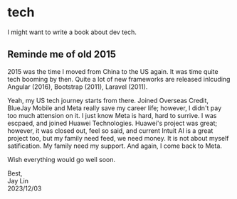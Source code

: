 # tech

I might want to write a book about dev tech.

## Reminde me of old 2015

2015 was the time I moved from China to the US again.
It was time quite tech booming by then. Quite a lot of new frameworks
are released inlcuding Angular (2016), Bootstrap (2011), Laravel (2011).

Yeah, my US tech journey starts from there. Joined Overseas Credit,
BlueJay Mobile and Meta really save my career life; however, I didn't 
pay too much attension on it. I just know Meta is hard, hard to surrive.
I was escpaed, and joined Huawei Technologies. Huawei's project was great;
however, it was closed out, feel so said, and current Intuit AI is a 
great project too, but my family need feed, we need money. It is not about
myself satification. My family need my support. And again, I come back to Meta.

Wish everything would go well soon.

Best,  
Jay Lin  
2023/12/03  
